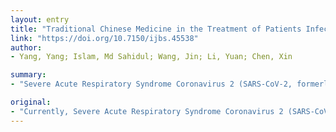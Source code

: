 ```yaml
---
layout: entry
title: "Traditional Chinese Medicine in the Treatment of Patients Infected with 2019-New Coronavirus (SARS-CoV-2): A Review and Perspective"
link: "https://doi.org/10.7150/ijbs.45538"
author:
- Yang, Yang; Islam, Md Sahidul; Wang, Jin; Li, Yuan; Chen, Xin

summary:
- "Severe Acute Respiratory Syndrome Coronavirus 2 (SARS-CoV-2, formerly known as 2019-nCoV) has rapidly spread across China and around the world, causing an outbreak of acute infectious pneumonia. No specific anti-virus drugs or vaccines are available for the treatment of this sudden and lethal disease. At the top of conventional therapies, greater than 85% of infected patients in China are receiving Traditional Chinese Medicine (TCM) treatment."

original:
- "Currently, Severe Acute Respiratory Syndrome Coronavirus 2 (SARS-CoV-2, formerly known as 2019-nCoV, the causative pathogen of Coronavirus Disease 2019 (COVID-19)) has rapidly spread across China and around the world, causing an outbreak of acute infectious pneumonia. No specific anti-virus drugs or vaccines are available for the treatment of this sudden and lethal disease. The supportive care and non-specific treatment to ameliorate the symptoms of the patient are the only options currently. At the top of these conventional therapies, greater than 85% of SARS-CoV-2 infected patients in China are receiving Traditional Chinese Medicine (TCM) treatment. In this article, relevant published literatures are thoroughly reviewed and current applications of TCM in the treatment of COVID-19 patients are analyzed. Due to the homology in epidemiology, genomics, and pathogenesis of the SARS-CoV-2 and SARS-CoV, and the widely use of TCM in the treatment of SARS-CoV, the clinical evidence showing the beneficial effect of TCM in the treatment of patients with SARS coronaviral infections are discussed. Current experiment studies that provide an insight into the mechanism underlying the therapeutic effect of TCM, and those studies identified novel naturally occurring compounds with anti-coronaviral activity are also introduced."
---
```


